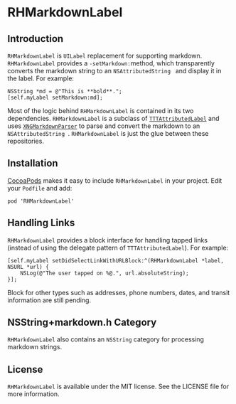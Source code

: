 # RHMarkdownLabel

## Introduction

`RHMarkdownLabel` is `UILabel` replacement for supporting markdown.  `RHMarkdownLabel` provides a `-setMarkdown:`method, which transparently converts the markdown string to an `NSAttributedString ` and display it in the label. For example:

	NSString *md = @"This is **bold**.";
	[self.myLabel setMarkdown:md];

Most of the logic behind `RHMarkdownLabel` is contained in its two dependencies.  `RHMarkdownLabel` is a subclass of [`TTTAttributedLabel`](https://github.com/TTTAttributedLabel/TTTAttributedLabel) and uses [`XNGMarkdownParser`](https://github.com/xing/XNGMarkdownParser)
to parse and convert the markdown to an `NSAttributedString `.  `RHMarkdownLabel` is just the glue between these repositories.

## Installation

[CocoaPods](https://cocoapods.org/) makes it easy to include `RHMarkdownLabel` in your project.  Edit your `Podfile` and add:

	pod 'RHMarkdownLabel'

## Handling Links

`RHMarkdownLabel` provides a block interface for handling tapped links (instead of using the delegate pattern of `TTTAttributedLabel`).  For example:

	[self.myLabel setDidSelectLinkWithURLBlock:^(RHMarkdownLabel *label, NSURL *url) {
		NSLog(@"The user tapped on %@.", url.absoluteString);
	}];
	
Block for other types such as addresses, phone numbers, dates, and transit information are still pending.
	
## NSString+markdown.h Category

`RHMarkdownLabel` also contains an `NSString` category for processing markdown strings.
	
## License

`RHMarkdownLabel` is available under the MIT license. See the LICENSE file for more information.